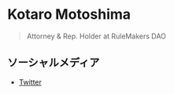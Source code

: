 # Kotaro Motoshima

> Attorney & Rep. Holder at RuleMakers DAO

## ソーシャルメディア

- [Twitter](MacMotoshima)


